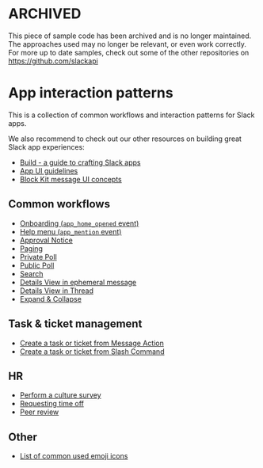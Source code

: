 # ARCHIVED

This piece of sample code has been archived and is no longer maintained. The approaches used may no longer be relevant, or even work correctly. For more up to date samples, check out some of the other repositories on https://github.com/slackapi

# App interaction patterns

This is a collection of common workflows and interaction patterns for Slack apps.

We also recommend to check out our other resources on building great Slack app experiences:

* [Build - a guide to crafting Slack apps](https://slack.dev/guides/Build.pdf)
* [App UI guidelines](https://slack.dev/guides/AppUIGuidelines.pdf)
* [Block Kit message UI concepts](https://docs.google.com/presentation/d/10IGKfJzEFhOGRGzsng4SC8fyU8ASkb71SgE7Q6jnRyQ/edit?usp=sharing)

## Common workflows

* [Onboarding (`app_home_opened` event)](./app-home-opened/README.md)
* [Help menu (`app_mention` event)](./app-mention/README.md)
* [Approval Notice](./approval/README.md)
* [Paging](./paging/README.md)
* [Private Poll](./private-poll/README.md)
* [Public Poll](./public-poll/README.md)
* [Search](./search/README.md)
* [Details View in ephemeral message](./details-ephemeral/README.md)
* [Details View in Thread](./details-thread/README.md)
* [Expand & Collapse](./expand-collapse/README.md)

## Task & ticket management

* [Create a task or ticket from Message Action](./task-and-ticket-management/create-task-message-action/README.md)
* [Create a task or ticket from Slash Command](./task-and-ticket-management/create-task-slash-command/README.md)

## HR

* [Perform a culture survey](./hr/survey/README.md)
* [Requesting time off](./hr/timeoff/README.md)
* [Peer review](./hr/review/README.md)

## Other

* [List of common used emoji icons](https://gist.github.com/pichsenmeister/50639f68e8bbf9276efdb18fba9e13d2)
